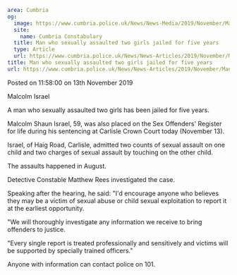 ```yaml
area: Cumbria
og:
  image: https://www.cumbria.police.uk/News/News-Media/2019/November/Malcolm-Israel-jpg.jpg
  site:
    name: Cumbria Constabulary
  title: Man who sexually assaulted two girls jailed for five years
  type: Article
  url: https://www.cumbria.police.uk/News/News-Articles/2019/November/Man-who-sexually-assaulted-two-girls-jailed-for-five-years.aspx
title: Man who sexually assaulted two girls jailed for five years
url: https://www.cumbria.police.uk/News/News-Articles/2019/November/Man-who-sexually-assaulted-two-girls-jailed-for-five-years.aspx
```

Posted on 11:58:00 on 13th November 2019

Malcolm Israel

A man who sexually assaulted two girls has been jailed for five years.

Malcolm Shaun Israel, 59, was also placed on the Sex Offenders' Register for life during his sentencing at Carlisle Crown Court today (November 13).

Israel, of Haig Road, Carlisle, admitted two counts of sexual assault on one child and two charges of sexual assault by touching on the other child.

The assaults happened in August.

Detective Constable Matthew Rees investigated the case.

Speaking after the hearing, he said: "I'd encourage anyone who believes they may be a victim of sexual abuse or child sexual exploitation to report it at the earliest opportunity.

"We will thoroughly investigate any information we receive to bring offenders to justice.

"Every single report is treated professionally and sensitively and victims will be supported by specially trained officers."

Anyone with information can contact police on 101.
